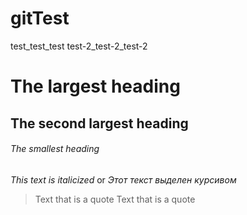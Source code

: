 # gitTest

test_test_test
test-2_test-2_test-2
# The largest heading
## The second largest heading
###### The smallest heading

_This text is italicized_ or *Этот текст выделен курсивом*
> Text that is a quote
>Text that is a quote